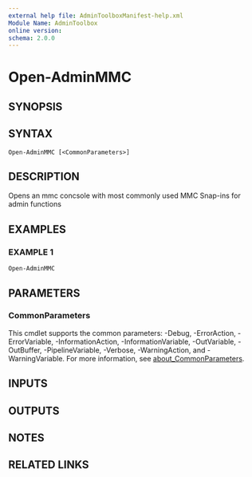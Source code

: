 ```yaml
---
external help file: AdminToolboxManifest-help.xml
Module Name: AdminToolbox
online version:
schema: 2.0.0
---
```


# Open-AdminMMC

## SYNOPSIS

## SYNTAX

```
Open-AdminMMC [<CommonParameters>]
```

## DESCRIPTION
Opens an mmc concsole with most commonly used MMC Snap-ins for admin functions

## EXAMPLES

### EXAMPLE 1
```
Open-AdminMMC
```

## PARAMETERS

### CommonParameters
This cmdlet supports the common parameters: -Debug, -ErrorAction, -ErrorVariable, -InformationAction, -InformationVariable, -OutVariable, -OutBuffer, -PipelineVariable, -Verbose, -WarningAction, and -WarningVariable. For more information, see [about_CommonParameters](http://go.microsoft.com/fwlink/?LinkID=113216).

## INPUTS

## OUTPUTS

## NOTES

## RELATED LINKS

